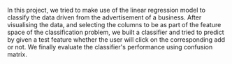 In this project, we tried to make use of the linear regression model to classify the data driven from the advertisement of a business. 
After visualising the data, and selecting the columns to be as part of the feature space of the classification problem, we built a classifier and tried to predict by given a test feature whether the user will click on the corresponding add or not. We finally evaluate the classifier's performance using confusion matrix.
